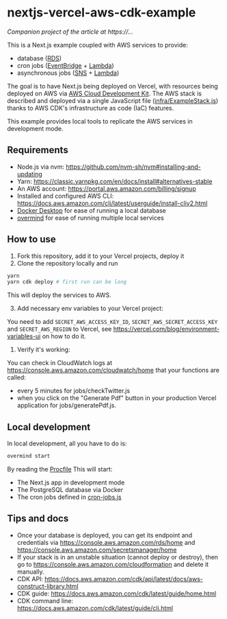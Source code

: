 # nextjs-vercel-aws-cdk-example

_Companion project of the article at https://..._

This is a Next.js example coupled with AWS services to provide:
- database ([RDS](https://aws.amazon.com/rds/))
- cron jobs ([EventBridge](https://aws.amazon.com/eventbridge/) + [Lambda](https://aws.amazon.com/lambda/))
- asynchronous jobs ([SNS](https://aws.amazon.com/sns/) + [Lambda](https://aws.amazon.com/lambda/))

The goal is to have Next.js being deployed on Vercel, with resources being deployed on AWS via [AWS Cloud Development Kit](https://aws.amazon.com/cdk/). The AWS stack is described and deployed via a single JavaScript file ([infra/ExampleStack.js](./infra/ExampleStack.js)) thanks to AWS CDK's infrastructure as code (IaC) features.

This example provides local tools to replicate the AWS services in development mode.

## Requirements

- Node.js via nvm: https://github.com/nvm-sh/nvm#installing-and-updating
- Yarn: https://classic.yarnpkg.com/en/docs/install#alternatives-stable
- An AWS account: https://portal.aws.amazon.com/billing/signup
- Installed and configured AWS CLI: https://docs.aws.amazon.com/cli/latest/userguide/install-cliv2.html
- [Docker Desktop](https://www.docker.com/products/docker-desktop) for ease of running a local database
- [overmind](https://github.com/DarthSim/overmind) for ease of running multiple local services

## How to use

1. Fork this repository, add it to your Vercel projects, deploy it
2. Clone the repository locally and run

```bash
yarn
yarn cdk deploy # first run can be long
```

This will deploy the services to AWS.

3. Add necessary env variables to your Vercel project:

You need to add `SECRET_AWS_ACCESS_KEY_ID`, `SECRET_AWS_SECRET_ACCESS_KEY` and `SECRET_AWS_REGION` to Vercel, see https://vercel.com/blog/environment-variables-ui on how to do it.

1. Verify it's working:

You can check in CloudWatch logs at https://console.aws.amazon.com/cloudwatch/home that your functions are called:
- every 5 minutes for jobs/checkTwitter.js
- when you click on the "Generate Pdf" button in your production Vercel application for jobs/generatePdf.js.

## Local development

In local development, all you have to do is:

```bash
overmind start
```

By reading the [Procfile](./Procfile) This will start:
- The Next.js app in development mode
- The PostgreSQL database via Docker
- The cron jobs defined in [cron-jobs.js](./cron-jobs.js)

## Tips and docs

- Once your database is deployed, you can get its endpoint and credentials via https://console.aws.amazon.com/rds/home and https://console.aws.amazon.com/secretsmanager/home
- If your stack is in an unstable situation (cannot deploy or destroy), then go to https://console.aws.amazon.com/cloudformation and delete it manually.
- CDK API: https://docs.aws.amazon.com/cdk/api/latest/docs/aws-construct-library.html
- CDK guide: https://docs.aws.amazon.com/cdk/latest/guide/home.html
- CDK command line: https://docs.aws.amazon.com/cdk/latest/guide/cli.html
